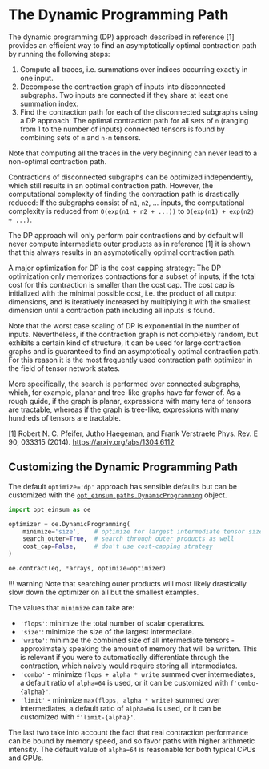 # The Dynamic Programming Path

The dynamic programming (DP) approach described in reference [1] provides an efficient
way to find an asymptotically optimal contraction path by running the following steps:

1. Compute all traces, i.e. summations over indices occurring exactly in one
   input.
2. Decompose the contraction graph of inputs into disconnected subgraphs. Two
   inputs are connected if they share at least one summation index.
3. Find the contraction path for each of the disconnected subgraphs using a
   DP approach: The optimal contraction path for all sets of `n` (ranging
   from 1 to the number of inputs) connected tensors is found by combining
   sets of `m` and `n-m` tensors.

Note that computing all the traces in the very beginning can never lead to a
non-optimal contraction path.

Contractions of disconnected subgraphs can be optimized independently, which
still results in an optimal contraction path. However, the computational
complexity of finding the contraction path is drastically reduced: If the
subgraphs consist of `n1`, `n2`, ... inputs, the computational complexity
is reduced from `O(exp(n1 + n2 + ...))` to `O(exp(n1) + exp(n2) + ...)`.

The DP approach will only perform pair contractions and by default will never
compute intermediate outer products as in reference [1] it is shown that this
always results in an asymptotically optimal contraction path.

A major optimization for DP is the cost capping strategy: The DP optimization
only memorizes contractions for a subset of inputs, if the total cost for this
contraction is smaller than the cost cap. The cost cap is initialized with
the minimal possible cost, i.e. the product of all output dimensions, and is
iteratively increased by multiplying it with the smallest dimension
until a contraction path including all inputs is found.

Note that the worst case scaling of DP is exponential in the number
of inputs. Nevertheless, if the contraction graph is not completely random,
but exhibits a certain kind of structure, it can be used for large
contraction graphs and is guaranteed to find an asymptotically optimal
contraction path. For this reason it is the most frequently used contraction
path optimizer in the field of tensor network states.

More specifically, the search is performed over connected subgraphs, which, for
example, planar and tree-like graphs have far fewer of. As a rough guide, if
the graph is planar, expressions with many tens of tensors are tractable,
whereas if the graph is tree-like, expressions with many hundreds of tensors
are tractable.


[1] Robert N. C. Pfeifer, Jutho Haegeman, and Frank Verstraete Phys. Rev. E 90, 033315 (2014). https://arxiv.org/abs/1304.6112


Customizing the Dynamic Programming Path
----------------------------------------

The default `optimize='dp'` approach has sensible defaults but can be
customized with the [`opt_einsum.paths.DynamicProgramming`](../api_reference.md#opt_einsumpathsdynamicprogramming) object.

```python
import opt_einsum as oe

optimizer = oe.DynamicProgramming(
    minimize='size',    # optimize for largest intermediate tensor size
    search_outer=True,  # search through outer products as well
    cost_cap=False,     # don't use cost-capping strategy
)

oe.contract(eq, *arrays, optimize=optimizer)
```

!!! warning
    Note that searching outer products will most likely drastically slow down
    the optimizer on all but the smallest examples.


The values that `minimize` can take are:

- `'flops'`: minimize the total number of scalar operations.
- `'size'`: minimize the size of the largest intermediate.
- `'write'`: minimize the combined size of all intermediate tensors -
   approximately speaking the amount of memory that will be written. This is
   relevant if you were to automatically differentiate through the
   contraction, which naively would require storing all intermediates.
- `'combo'` - minimize `flops + alpha * write` summed over intermediates, a
  default ratio of `alpha=64` is used, or it can be customized with
  `f'combo-{alpha}'`.
- `'limit'` - minimize `max(flops, alpha * write)` summed over intermediates, a
  default ratio of `alpha=64` is used, or it can be customized with `f'limit-{alpha}'`.

The last two take into account the fact that real contraction performance can
be bound by memory speed, and so favor paths with higher arithmetic
intensity. The default value of `alpha=64` is reasonable for both typical
CPUs and GPUs.
